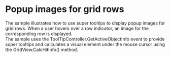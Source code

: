 # Popup images for grid rows


<p>The sample illustrates how to use super tooltips to display popup images for grid rows. When a user hovers over a row indicator, an image for the corresponding row is displayed.<br />
The sample uses the ToolTipController.GetActiveObjectInfo event to provide super tooltips and calculates a visual element under the mouse cursor using the GridView.CalcHitInfo() method.</p>

<br/>


